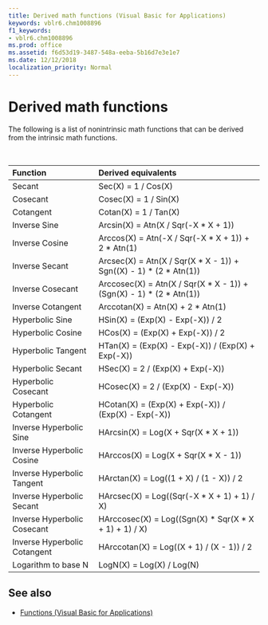 ```yaml
---
title: Derived math functions (Visual Basic for Applications)
keywords: vblr6.chm1008896
f1_keywords:
- vblr6.chm1008896
ms.prod: office
ms.assetid: f6d53d19-3487-548a-eeba-5b16d7e3e1e7
ms.date: 12/12/2018
localization_priority: Normal
---
```



# Derived math functions

The following is a list of nonintrinsic math functions that can be derived from the intrinsic math functions.

<br/>

|Function|Derived equivalents|
|:-----|:-----|
|Secant|Sec(X) = 1 / Cos(X)|
|Cosecant|Cosec(X) = 1 / Sin(X)|
|Cotangent|Cotan(X) = 1 / Tan(X)|
|Inverse Sine|Arcsin(X) = Atn(X / Sqr(-X * X + 1))|
|Inverse Cosine|Arccos(X) = Atn(-X / Sqr(-X * X + 1)) + 2 * Atn(1)|
|Inverse Secant|Arcsec(X) = Atn(X / Sqr(X * X - 1)) + Sgn((X) - 1) * (2 * Atn(1))|
|Inverse Cosecant|Arccosec(X) = Atn(X / Sqr(X * X - 1)) + (Sgn(X) - 1) * (2 * Atn(1))|
|Inverse Cotangent|Arccotan(X) = Atn(X) + 2 * Atn(1)|
|Hyperbolic Sine|HSin(X) = (Exp(X) - Exp(-X)) / 2|
|Hyperbolic Cosine|HCos(X) = (Exp(X) + Exp(-X)) / 2|
|Hyperbolic Tangent|HTan(X) = (Exp(X) - Exp(-X)) / (Exp(X) + Exp(-X))|
|Hyperbolic Secant|HSec(X) = 2 / (Exp(X) + Exp(-X))|
|Hyperbolic Cosecant|HCosec(X) = 2 / (Exp(X) - Exp(-X))|
|Hyperbolic Cotangent|HCotan(X) = (Exp(X) + Exp(-X)) / (Exp(X) - Exp(-X))|
|Inverse Hyperbolic Sine|HArcsin(X) = Log(X + Sqr(X * X + 1))|
|Inverse Hyperbolic Cosine|HArccos(X) = Log(X + Sqr(X * X - 1))|
|Inverse Hyperbolic Tangent|HArctan(X) = Log((1 + X) / (1 - X)) / 2|
|Inverse Hyperbolic Secant|HArcsec(X) = Log((Sqr(-X * X + 1) + 1) / X)|
|Inverse Hyperbolic Cosecant|HArccosec(X) = Log((Sgn(X) * Sqr(X * X + 1) + 1) / X)|
|Inverse Hyperbolic Cotangent|HArccotan(X) = Log((X + 1) / (X - 1)) / 2|
|Logarithm to base N|LogN(X) = Log(X) / Log(N)|

## See also

- [Functions (Visual Basic for Applications)](../functions-visual-basic-for-applications.md)
